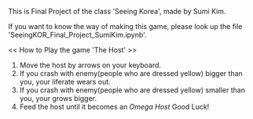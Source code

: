 
  This is Final Project of the class 'Seeing Korea', made by Sumi Kim.

  If you want to know the way of making this game,
  please look up the file 'SeeingKOR_Final_Project_SumiKim.ipynb'.

  << How to Play the game 'The Host' >>
  1) Move the host by arrows on your keyboard.
  2) If you crash with enemy(people who are dressed yellow) bigger than you, your liferate wears out.
  3) If you crash with enemy(people who are dressed yellow) smaller than you, your grows bigger.
  4) Feed the host until it becomes an *Omega Host* Good Luck!
